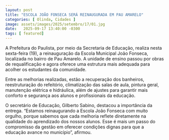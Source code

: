 ```yaml
---
layout: post
title: "ESCOLA JOÃO FONSECA SERÁ REINAUGURADA EM PAU AMARELO"
categories: [ Olinda, Cidades ]
image: assets/images/2025/setembro/17/01.jpg
date:   2025-09-17 13:40:00 -0300
tags: [ featured]
---
```

A Prefeitura do Paulista, por meio da Secretaria de Educação, realiza nesta sexta-feira (19), a reinauguração da Escola Municipal João Fonseca, localizada no bairro de Pau Amarelo. A unidade de ensino passou por obras de requalificação e agora oferece uma estrutura mais adequada para acolher os estudantes da comunidade.

Entre as melhorias realizadas, estão a recuperação dos banheiros, reestruturação do refeitório, climatização das salas de aula, pintura geral, manutenção elétrica e hidráulica, além de ajustes para garantir mais conforto e segurança aos alunos e profissionais da educação.

O secretário de Educação, Gilberto Sabino, destacou a importância da entrega. “Estamos reinaugurando a Escola João Fonseca com muito orgulho, porque sabemos que cada melhoria reflete diretamente na qualidade do aprendizado dos nossos alunos. Esse é mais um passo do compromisso da gestão em oferecer condições dignas para que a educação avance no município”, afirmou.